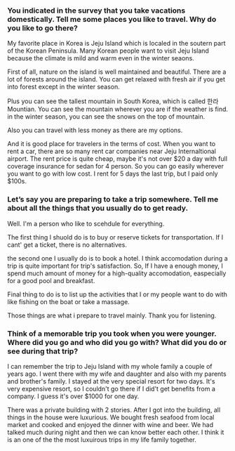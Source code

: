 ### You indicated in the survey that you take vacations domestically. Tell me some places you like to travel. Why do you like to go there?

My favorite place in Korea is Jeju Island which is localed in the soutern part of the Korean Peninsula. Many Korean people want to visit Jeju Island because the climate is mild and warm even in the winter seaons. 

First of all, nature on the island is well maintained and beautiful. There are a lot of forests around the island. You can get relaxed with fresh air if you get into forest except in the winter season. 

Plus you can see the tallest mountain in South Korea, which is called 한라 Mountian. You can see the mountain wherever you are if the weather is find. in the winter season, you can see the snows on the top of mountain.

Also you can travel with less money as there are my options. 

And it is good place for travelers in the terms of cost. When you want to rent a car, there are so many rent car companies near Jeju Internaltional airport. The rent price is quite cheap, maybe it's not over $20 a day with full coverage insurance for sedan for 4 person. So you can go easily wherever you want to go with low cost. I rent for 5 days the last trip, but I paid only $100s.


### Let’s say you are preparing to take a trip somewhere. Tell me about all the things that you usually do to get ready.

Well. I'm a person who like to scehdule for everything.

The first thing I shuold do is to buy or reserve tickets for transportation. If I cant' get a ticket, there is no alternatives. 

the second one I usually do is to book a hotel. I think accomodation during a trip is quite important for trip's satisfaction. So, If I have a enough money, I spend much amount of money for a high-quality accomodation, easpecially for a good pool and breakfast.

Final thing to do is to list up the activities that I or my people want to do with like fishing on the boat or take a massage.

Those things are what i prepare to travel mainly. Thank you for listening.

### Think of a memorable trip you took when you were younger. Where did you go and who did you go with? What did you do or see during that trip?

I can remember the trip to Jeju Island with my whole family a couple of years ago. I went there with my wife and daughter and also with my parents and brother's family. I stayed at the very special resort for two days. It's very expensive resort, so I couldn't go there if I did't get benefits from a company. I guess it's over $1000 for one day.

There was a private building with 2 stories. After I got into the building, all things in the house were luxurious. We bought fresh seafood from local market and cooked and enjoyed the dinner with wine and beer. We had talked much during night and then we can know better each other. I think it is an one of the the most luxuirous trips in my life family together.

